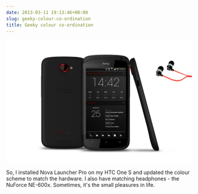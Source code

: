 ```yaml
---
date: 2013-03-11 19:13:46+00:00
slug: geeky-colour-co-ordination
title: Geeky colour co-ordination
---
```



<img src="/images/HTC.jpg" alt="HTC One S" style="width: 800px;"/>

So, I installed Nova Launcher Pro on my HTC One S and updated the colour scheme to match the hardware. I also have matching headphones - the NuForce NE-600x. Sometimes, it's the small pleasures in life.

